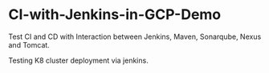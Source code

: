 # CI-with-Jenkins-in-GCP-Demo
Test CI and CD with Interaction between Jenkins, Maven, Sonarqube, Nexus and Tomcat.

Testing K8 cluster deployment via jenkins.
